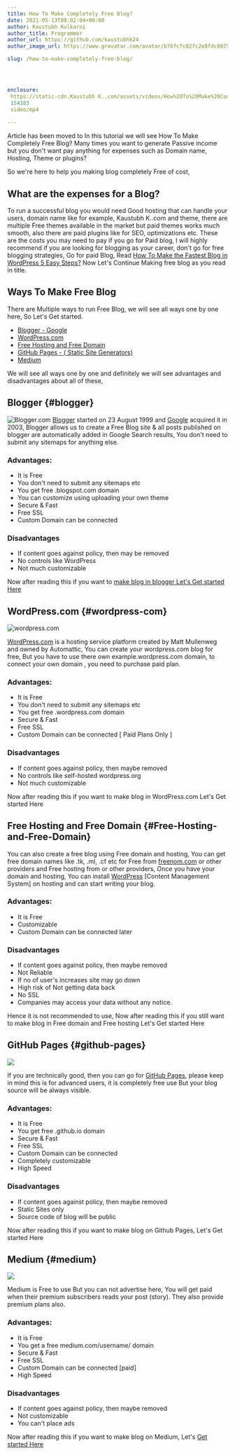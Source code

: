 ```yaml
---
title: How To Make Completely Free Blog?
date: 2021-05-13T08:02:04+00:00
author: Kaustubh Kulkarni
author_title: Programmer
author_url: https://github.com/kaustubhk24
author_image_url: https://www.gravatar.com/avatar/b76fcfc82fc2e8fdc8075636f1735f61?s=200

slug: /how-to-make-completely-free-blog/




enclosure:
 https://static-cdn.Kaustubh K..com/assets/videos/How%20To%20Make%20Completely%20Free%20Blog.mp4
 154183
 video/mp4
 
---
```

Article has been moved to
In this tutorial we will see How To Make Completely Free Blog? Many times you want to generate Passive income but you don't want pay anything for expenses such as Domain name, Hosting, Theme or plugins?

So we're here to help you making blog completely Free of cost,

## What are the expenses for a Blog?

To run a successful blog you would need Good hosting that can handle your users, domain name like for example, Kaustubh K..com and theme, there are multiple Free themes available in the market but paid themes works much smooth, also there are paid plugins like for SEO, optimizations etc. These are the costs you may need to pay if you go for Paid blog, I will highly recommend if you are looking for blogging as your career, don't go for free blogging strategies, Go for paid Blog, Read [How To Make the Fastest Blog in WordPress 5 Easy Steps?](https://blog.kaustubh.codes/how-to-make-fastest-blog-in-wordpress/) Now Let's Continue Making free blog as you read in title.

## Ways To Make Free Blog

There are Multiple ways to run Free Blog, we will see all ways one by one here, So Let's Get started.

 * [Blogger - Google](#blogger)
 * [WordPress.com](#wordpress-com)
 * [Free Hosting and Free Domain](#Free-Hosting-and-Free-Domain) 
 * [GitHub Pages - ( Static Site Generators)](#github-pages)
 * [Medium](#medium)

We will see all ways one by one and definitely we will see advantages and disadvantages about all of these,

## Blogger {#blogger}
![Blogger.com](https://1.bp.blogspot.com/-04CGx2qKYkk/YJoGIWZuMiI/AAAAAAAAhIk/qqEqDYCdc6UOdzEkZYwQw7vetYAWl3OZwCLcBGAsYHQ/s320/1_LwMPmY-mmlrghW5zbBDh1Q.png)
[Blogger](https://www.blogger.com/) started on 23 August 1999 and [Google](https://www.Google.com/) acquired it in 2003, Blogger allows us to create a Free Blog site & all posts published on blogger are automatically added in Google Search results, You don't need to submit any sitemaps for anything else.

### Advantages:

 * It is Free
 * You don't need to submit any sitemaps etc
 * You get free .blogspot.com domain
 * You can customize using uploading your own theme
 * Secure & Fast
 * Free SSL
 * Custom Domain can be connected

### Disadvantages

 * If content goes against policy, then may be removed
 * No controls like WordPress
 * Not much customizable

Now after reading this if you want to [make blog in blogger Let's Get started Here](https://blog.kaustubh.codes/complete-guide-to-free-blogger-blog/)



## WordPress.com {#wordpress-com}

![wordpress.com](https://lh3.googleusercontent.com/-9H9bgesOuqs/YJoGhWQ9IoI/AAAAAAAAhIs/3SyWAtlUdl0S1kKrPoD9AO0Eg4t3qF2FwCLcBGAsYHQ/509474-wordpress.com.png) 

[WordPress.com](https://wordpress.com) is a hosting service platform created by Matt Mullenweg and owned by Automattic, You can create your wordpress.com blog for free, But you have to use there own example.wordpress.com domain, to connect your own domain , you need to purchase paid plan.

### Advantages:

 * It is Free
 * You don't need to submit any sitemaps etc
 * You get free .wordpress.com domain
 * Secure & Fast
 * Free SSL
 * Custom Domain can be connected [ Paid Plans Only ]

### Disadvantages

 * If content goes against policy, then maybe removed
 * No controls like self-hosted wordpress.org
 * Not much customizable

Now after reading this if you want to make blog in WordPress.com Let's Get started Here

## Free Hosting and Free Domain {#Free-Hosting-and-Free-Domain}

You can also create a free blog using Free domain and hosting, You can get free domain names like .tk, .ml, .cf etc for Free from [freenom.com](https://freenom.com/) or other providers and Free hosting from  or other providers, Once you have your domain and hosting, You can install [WordPress](https://wordpress.org) [Content Management System] on hosting and can start writing your blog.

### Advantages:

 * It is Free
 * Customizable
 * Custom Domain can be connected later

### Disadvantages

 * If content goes against policy, then maybe removed
 * Not Reliable
 * If no of user's increases site may go down
 * High risk of Not getting data back
 * No SSL 
 * Companies may access your data without any notice.

Hence it is not recommended to use, Now after reading this if you still want to make blog in Free domain and Free hosting Let's Get started Here

## GitHub Pages {#github-pages}
![](https://kaustubhk24.netlify.app/imgs/wp-content/uploads/2021/05/1_UBPbXxCACLSygvXutPPGSA-1024x576.jpeg) 



If you are technically good, then you can go for [GitHub Pages](https://pages.github.com), please keep in mind this is for advanced users, it is completely free use But your blog source will be always visible.

### Advantages:

 * It is Free
 * You get free .github.io domain
 * Secure & Fast
 * Free SSL
 * Custom Domain can be connected 
 * Completely customizable
 * High Speed

### Disadvantages

 * If content goes against policy, then maybe removed
 * Static Sites only
 * Source code of blog will be public

Now after reading this if you want to make blog on Github Pages, Let's Get started Here

## Medium {#medium}
![](https://kaustubhk24.netlify.app/imgs/wp-content/uploads/2021/05/1J-PcIDrkewUmwrTZuJIIJA-1600x800-1-1024x512.jpeg) 

Medium is Free to use But you can not advertise here, You will get paid when their premium subscribers reads your post (story). They also provide premium plans also.

### Advantages:

 * It is Free
 * You get a free medium.com/username/ domain
 * Secure & Fast
 * Free SSL
 * Custom Domain can be connected [paid]
 * High Speed

### Disadvantages

 * If content goes against policy, then maybe removed
 * Not customizable
 * You can't place ads

Now after reading this if you want to make blog on Medium, Let's [Get started Here](https://blog.kaustubh.codes/making-free-medium-blog/)